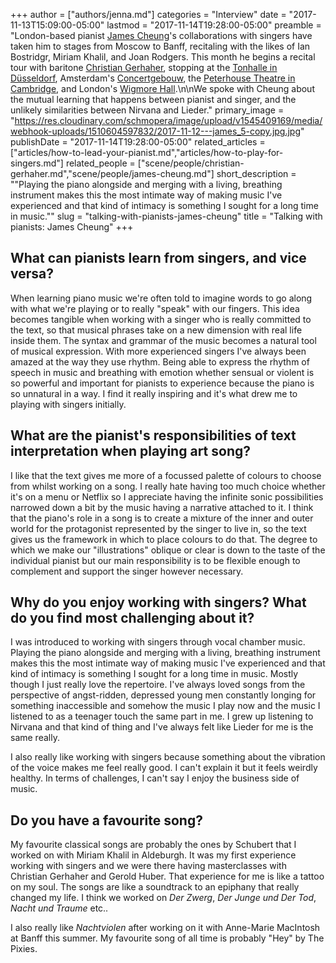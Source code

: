+++
author = ["authors/jenna.md"]
categories = "Interview"
date = "2017-11-13T15:09:00-05:00"
lastmod = "2017-11-14T19:28:00-05:00"
preamble = "London-based pianist [James Cheung](/scene/people/james-cheung/)'s collaborations with singers have taken him to stages from Moscow to Banff, recitaling with the likes of Ian Bostridgr, Miriam Khalil, and Joan Rodgers. This month he begins a recital tour with baritone [Christian Gerhaher](/scene/people/christisn-gerhaher/), stopping at the [Tonhalle in Düsseldorf](http://www.tonhalle.de/reihen/reihe/Kammermusik/Christian-Gerhaher/), Amsterdam's [Concertgebouw](https://www.concertgebouw.nl/en/concerts/christian-gerhaher-sings-schubert-and-brahms/17-11-2017), the [Peterhouse Theatre in Cambridge](http://www.cameratamusica.org.uk/future-concerts/), and London's [Wigmore Hall](https://wigmore-hall.org.uk/whats-on/christian-gerhaher-james-cheung-201711231300).\n\nWe spoke with Cheung about the mutual learning that happens between pianist and singer, and the unlikely similarities between Nirvana and Lieder."
primary_image = "https://res.cloudinary.com/schmopera/image/upload/v1545409169/media/webhook-uploads/1510604597832/2017-11-12---james_5-copy.jpg.jpg"
publishDate = "2017-11-14T19:28:00-05:00"
related_articles = ["articles/how-to-lead-your-pianist.md","articles/how-to-play-for-singers.md"]
related_people = ["scene/people/christian-gerhaher.md","scene/people/james-cheung.md"]
short_description = "&quot;Playing the piano alongside and merging with a living, breathing instrument makes this the most intimate way of making music I&#039;ve experienced and that kind of intimacy is something I sought for a long time in music.&quot;"
slug = "talking-with-pianists-james-cheung"
title = "Talking with pianists: James Cheung"
+++

## What can pianists learn from singers, and vice versa?

When learning piano music we're often told to imagine words to go along with what we're playing or to really "speak" with our fingers. This idea becomes tangible when working with a singer who is really committed to the text, so that musical phrases take on a new dimension with real life inside them. The syntax and grammar of the music becomes a natural tool of musical expression. With more experienced singers I've always been amazed at the way they use rhythm. Being able to express the rhythm of speech in music and breathing with emotion whether sensual or violent is so powerful and important for pianists to experience because the piano is so unnatural in a way. I find it really inspiring and it's what drew me to playing with singers initially. 

## What are the pianist's responsibilities of text interpretation when playing art song?

I like that the text gives me more of a focussed palette of colours to choose from whilst working on a song. I really hate having too much choice whether it's on a menu or Netflix so I appreciate having the infinite sonic possibilities narrowed down a bit by the music having a narrative attached to it. I think that the piano's role in a song is to create a mixture of the inner and outer world for the protagonist represented by the singer to live in, so the text gives us the framework in which to place colours to do that. The degree to which we make our "illustrations" oblique or clear is down to the taste of the individual pianist but our main responsibility is to be flexible enough to complement and support the singer however necessary. 

## Why do you enjoy working with singers? What do you find most challenging about it?

I was introduced to working with singers through vocal chamber music. Playing the piano alongside and merging with a living, breathing instrument makes this the most intimate way of making music I've experienced and that kind of intimacy is something I sought for a long time in music. Mostly though I just really love the repertoire. I've always loved songs from the perspective of angst-ridden, depressed young men constantly longing for something inaccessible and somehow the music I play now and the music I listened to as a teenager touch the same part in me. I grew up listening to Nirvana and that kind of thing and I've always felt like Lieder for me is the same really. 

I also really like working with singers because something about the vibration of the voice makes me feel really good. I can't explain it but it feels weirdly healthy. In terms of challenges, I can't say I enjoy the business side of music.

## Do you have a favourite song?

My favourite classical songs are probably the ones by Schubert that I worked on with Miriam Khalil in Aldeburgh. It was my first experience working with singers and we were there having masterclasses with Christian Gerhaher and Gerold Huber. That experience for me is like a tattoo on my soul. The songs are like a soundtrack to an epiphany that really changed my life. I think we worked on *Der Zwerg*, *Der Junge und Der Tod*, *Nacht und Traume* etc..

I also really like *Nachtviolen* after working on it with Anne-Marie MacIntosh at Banff this summer. My favourite song of all time is probably "Hey" by The Pixies. 
